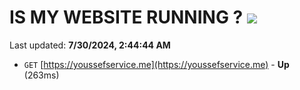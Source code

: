 # IS MY WEBSITE RUNNING ? [![](https://img.shields.io/static/v1?label=Sponsor&message=%E2%9D%A4&logo=GitHub&color=%23fe8e86)](https://github.com/sponsors/Youssef-Lehmam)

Last updated: **7/30/2024, 2:44:44 AM**

- `GET` [https://youssefservice.me](https://youssefservice.me) - **Up** (263ms)
